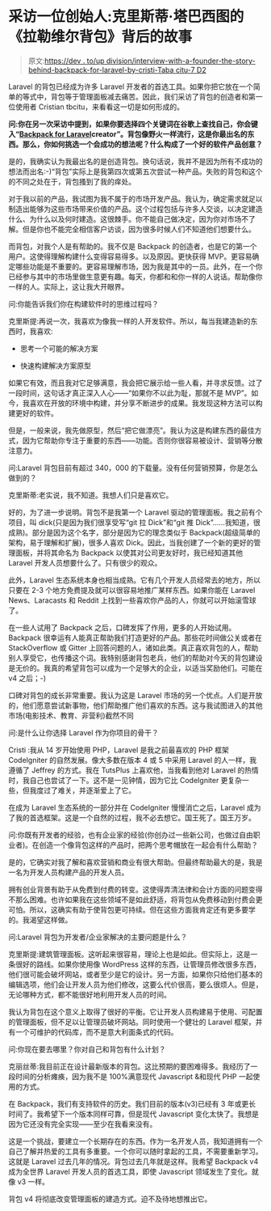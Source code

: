 # 采访一位创始人:克里斯蒂·塔巴西图的《拉勒维尔背包》背后的故事

> 原文:[https://dev . to/up division/interview-with-a-founder-the-story-behind-backpack-for-laravel-by-cristi-Taba citu-7 D2](https://dev.to/updivision/interview-with-a-founder-the-story-behind-backpack-for-laravel-by-cristi-tabacitu-7d2)

Laravel 的背包已经成为许多 Laravel 开发者的首选工具。如果你把它放在一个简单的等式中，背包等于管理面板减去痛苦。因此，我们采访了背包的创造者和第一位使用者 Cristian tbcitu，来看看这一切是如何形成的。

**问:你在另一次采访中提到，如果你要选择四个关键词在谷歌上查找自己，你会键入“[Backpack for Laravel](https://backpackforlaravel.com?ref=updivision)creator”。背包像野火一样流行，这是你最出名的东西。那么，你如何挑选一个会成功的想法呢？什么构成了一个好的软件产品创意？**

是的，我确实认为我最出名的是创造背包。换句话说，我并不是因为所有不成功的想法而出名:-)“背包”实际上是我第四次或第五次尝试一种产品。失败的背包和这个的不同之处在于，背包搔到了我的痒处。

对于我以前的产品，我试图为我不属于的市场开发产品。我认为，确定需求就足以制造出能够为这些市场带来价值的产品。这个过程包括与许多人交谈，以决定建造什么、为什么以及何时建造。这很棘手。你不能自己做决定，因为你对市场不了解。但是你也不能完全相信客户访谈，因为很多时候人们不知道他们想要什么。

而背包，对我个人是有帮助的。我不仅是 Backpack 的创造者，也是它的第一个用户。这使得理解构建什么变得容易得多。以及原因。更快获得 MVP。更容易确定哪些功能是不重要的。更容易理解市场，因为我是其中的一员。此外，在一个你已经参与其中的市场里做生意更有趣。每天，你都和和你一样的人说话。帮助像你一样的人。实际上，这让我大开眼界。

问:你能告诉我们你在构建软件时的思维过程吗？

克里斯提:再说一次，我喜欢为像我一样的人开发软件。所以，每当我建造新的东西时，我喜欢:

*   思考一个可能的解决方案

*   快速构建解决方案原型

如果它有效，而且我对它足够满意，我会把它展示给一些人看，并寻求反馈。过了一段时间，这句话才真正深入人心——“如果你不以此为耻，那就不是 MVP”。如今，我喜欢在开放的环境中构建，并分享不断进步的成果。我发现这种方法可以构建更好的软件。

但是，一般来说，我先做原型，然后“把它做漂亮”。我认为这是构建东西的最佳方式，因为它帮助你专注于重要的东西——功能。否则你很容易被设计、营销等分散注意力。

问:Laravel 背包目前有超过 340，000 的下载量。没有任何营销预算，你是怎么做到的？

克里斯蒂:老实说，我不知道。我想人们只是喜欢它。

好的，为了进一步说明。背包不是我第一个 Laravel 驱动的管理面板。我之前有个项目，叫 dick(只是因为我们很享受写“git 拉 Dick”和“git 推 Dick”……我知道，很成熟)。部分是因为这个名字，部分是因为它的理念类似于 Backpack(超级简单的架构，易于理解和扩展)，很多人喜欢 Dick。因此，当我创建了一个新的更好的管理面板，并将其命名为 Backpack 以使其对公司更友好时，我已经知道其他 Laravel 开发人员想要什么了。只有很少的观众。

此外，Laravel 生态系统本身也相当成熟。它有几个开发人员经常去的地方，所以只要在 2-3 个地方免费提及就可以很容易地推广某样东西。如果你能在 Laravel News、Laracasts 和 Reddit 上找到一些喜欢你产品的人，你就可以开始滚雪球了。

在一些人试用了 Backpack 之后，口碑发挥了作用，更多的人开始试用。Backpack 很幸运有人能真正帮助我们打造更好的产品。那些花时间做公关或者在 StackOverflow 或 Gitter 上回答问题的人，诸如此类。真正喜欢背包的人，帮助别人享受它，也传播这个词。我特别感谢背包老兵，他们的帮助对今天的背包建设是无价的。我真的希望背包可以成为一个足够大的企业，以适当奖励他们。可能在 v4 之后；-)

口碑对背包的成长非常重要。我认为这是 Laravel 市场的另一个优点。人们是开放的，他们愿意尝试新事物，他们帮助推广他们喜欢的东西。这与我试图进入的其他市场(电影技术、教育、非营利)截然不同

问:是什么让你选择 Laravel 作为你项目的骨干？

Cristi :我从 14 岁开始使用 PHP，Laravel 是我之前最喜欢的 PHP 框架 CodeIgniter 的自然发展。像大多数在版本 4 或 5 中采用 Laravel 的人一样，我遵循了 Jeffrey 的方式。我在 TutsPlus 上喜欢他，当我看到他对 Laravel 的热情时，我自己也尝试了一下。这不是一见钟情，因为它比 CodeIgniter 更复杂一些，但我度过了难关，并逐渐爱上了它。

在成为 Laravel 生态系统的一部分并在 CodeIgniter 慢慢消亡之后，Laravel 成为了我的首选框架。这是一个自然的过程，我不必去想它。国王死了。国王万岁。

问:你既有开发者的经验，也有企业家的经验(你创办过一些新公司，也做过自由职业者)。在创造一个像背包这样的产品时，把两个思考帽放在一起会有什么帮助？

是的，它确实对我了解和喜欢营销和商业有很大帮助。但最终帮助最大的是，我是一名为开发人员构建产品的开发人员。

拥有创业背景有助于从免费到付费的转变。这使得弄清法律和会计方面的问题变得不那么困难。也许如果我在这些领域不是如此舒适，将背包从免费移动到付费会更可怕。所以，这确实有助于使背包更可持续。但在这些方面我肯定还有更多要学的。我渴望这样做。

问:Laravel 背包为开发者/企业家解决的主要问题是什么？

克里斯提:建筑管理面板。这听起来很容易，理论上也是如此。但实际上，这是一条很好的路线。如果你使用像 WordPress 这样的东西，让管理员修改很多东西，他们很可能会破坏网站，或者至少是它的设计。另一方面，如果你只给他们基本的编辑选项，他们会让开发人员为他们修改，这要么代价很高，要么很烦人。但是，无论哪种方式，都不能很好地利用开发人员的时间。

我认为背包在这个意义上取得了很好的平衡。它让开发人员构建易于使用、可配置的管理面板，但不足以让管理员破坏网站。同时使用一个健壮的 Laravel 框架，并有一个可维护的代码库，而不是意大利面条式的代码。

问:你现在要去哪里？你对自己和背包有什么计划？

克丽丝蒂:我目前正在设计最新版本的背包。这比预期的要困难得多。我经历了一段时间的分析瘫痪，因为我不是 100%满意现代 Javascript &和现代 PHP 一起使用的方式。

在 Backpack，我们有支持软件的历史。我们目前的版本(v3)已经有 3 年或更长时间了。我希望下一个版本同样可靠，但是现代 Javascript 变化太快了。我想是因为它还没有完全实现——至少在我看来没有。

这是一个挑战，要建立一个长期存在的东西。作为一名开发人员，我知道拥有一个自己了解并热爱的工具有多重要。一个你可以随时拿起的工具，不需要重新学习。这就是 Laravel 过去几年的情况。背包过去几年就是这样。我希望 Backpack v4 成为全世界 Laravel 开发人员的首选工具，即使 Javascript 领域发生了变化。就像 v3 一样。

背包 v4 将彻底改变管理面板的建造方式。迫不及待地想推出它。